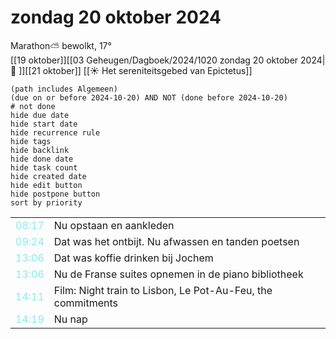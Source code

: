 # zondag 20 oktober 2024

Marathon⛅ bewolkt, 17°<br>[[19 oktober]][[03 Geheugen/Dagboek/2024/1020 zondag 20 oktober 2024| 📓 ]][[21 oktober]]
[[☀️ Het sereniteitsgebed van Epictetus]]
```tasks
(path includes Algemeen)
(due on or before 2024-10-20) AND NOT (done before 2024-10-20)
# not done
hide due date
hide start date
hide recurrence rule
hide tags
hide backlink
hide done date
hide task count
hide created date
hide edit button
hide postpone button 
sort by priority 
```

|                           |                                                             |
| ------------------------- | ----------------------------------------------------------- |
| <font color=#8be9f0>08:17 | Nu opstaan en aankleden                                     |
| <font color=#8be9f0>09:24 | Dat was het ontbijt. Nu afwassen en tanden poetsen          |
| <font color=#8be9f0>13:06 | Dat was koffie drinken bij Jochem                           |
| <font color=#8be9f0>13:06 | Nu de Franse suites opnemen in de piano bibliotheek         |
| <font color=#8be9f0>14:11 | Film: Night train to Lisbon, Le Pot-Au-Feu, the commitments |
| <font color=#8be9f0>14:19 | Nu nap                                                      |
